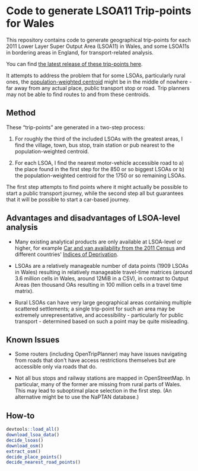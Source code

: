 # Code to generate LSOA11 Trip-points for Wales

This repository contains code to generate geographical trip-points for each 2011 Lower Layer Super Output Area (LSOA11) in Wales, and some LSOA11s in bordering areas in England, for transport-related analysis.

You can find [the latest release of these trip-points here](https://github.com/stupidpupil/wales_lsoa_trip_points/tree/points-releases).

It attempts to address the problem that for some LSOAs, particularly rural ones, the [population-weighted centroid](https://geoportal.statistics.gov.uk/documents/b20460edf2f3459fa7d2771eacab51fc/explore) might be in the middle of nowhere - far away from any actual place, public transport stop or road. Trip planners may not be able to find routes to and from these centroids.

## Method

These “trip-points” are generated in a two-step process:
1. For roughly the third of the included LSOAs with the greatest areas, I find the village, town, bus stop, train station or pub nearest to the population-weighted centroid.

2.  For each LSOA, I find the nearest motor-vehicle accessible road to a) the place found in the first step for the 850 or so biggest LSOAs or b) the population-weighted centroid for the 1750 or so remaining LSOAs.

The first step attempts to find points where it might actually be possible to start a public transport journey, while the second step all but guarantees that it will be possible to start a car-based journey.

## Advantages and disadvantages of LSOA-level analysis

- Many existing analytical products are only available at LSOA-level or higher, for example [Car and van availability from the 2011 Census](https://www.nomisweb.co.uk/census/2011/qs416ew) and different countries' [Indices of Deprivation](https://github.com/mysociety/composite_uk_imd).

- LSOAs are a relatively manageable number of data points (1909 LSOAs in Wales) resulting in relatively manageable travel-time matrices (around 3.6 million cells in Wales, around 12MiB in a CSV), in contrast to Output Areas (ten thousand OAs resulting in 100 million cells in a travel time matrix).

- Rural LSOAs can have very large geographical areas containing multiple scattered settlements; a single trip-point for such an area may be extremely unrepresentative, and accessibility - particularly for public transport - determined based on such a point may be quite misleading.

## Known Issues

- Some routers (including OpenTripPlanner) may have issues navigating from roads that don't have access restrictions themselves but are accessible only via roads that do. 

- Not all bus stops and railway stations are mapped in OpenStreetMap. In particular, many of the former are missing from rural parts of Wales. This may lead to suboptimal place selection in the first step. (An alternative might be to use the NaPTAN database.)

## How-to

```r
devtools::load_all()
download_lsoa_data()
decide_lsoas()
download_osm()
extract_osm()
decide_place_points()
decide_nearest_road_points()
```
